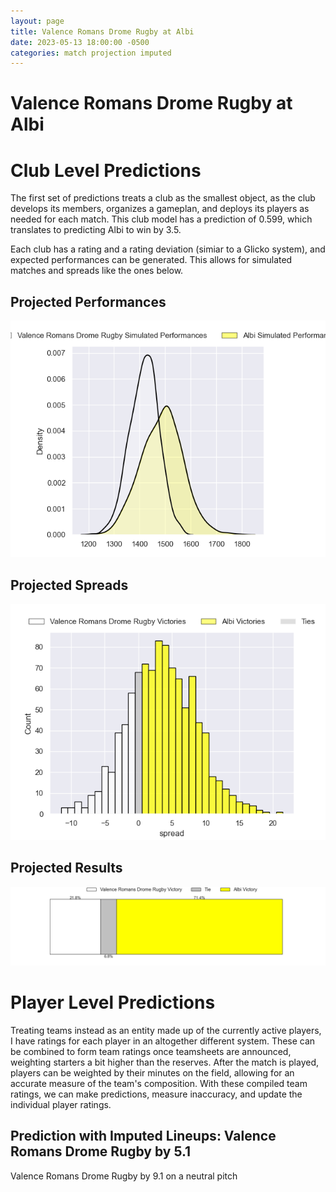 ```yaml
---  
layout: page  
title: Valence Romans Drome Rugby at Albi  
date: 2023-05-13 18:00:00 -0500  
categories: match projection imputed  
---
```

# Valence Romans Drome Rugby at Albi

# Club Level Predictions


The first set of predictions treats a club as the smallest object, as the club develops its members, organizes a gameplan, and deploys its players as needed for each match. This club model has a prediction of 0.599, which translates to predicting Albi to win by 3.5.

Each club has a rating and a rating deviation (simiar to a Glicko system), and expected performances can be generated. This allows for simulated matches and spreads like the ones below.
## Projected Performances


![Projected Performances](plots/performances_2023-05-13-Albi-ValenceRomansDromeRugby.png)
## Projected Spreads


![Projected Spreads](plots/spreads_2023-05-13-Albi-ValenceRomansDromeRugby.png)
## Projected Results


![Projected Results](plots/resultbar_2023-05-13-Albi-ValenceRomansDromeRugby.png)
# Player Level Predictions


Treating teams instead as an entity made up of the currently active players, I have ratings for each player in an altogether different system. These can be combined to form team ratings once teamsheets are announced, weighting starters a bit higher than the reserves. After the match is played, players can be weighted by their minutes on the field, allowing for an accurate measure of the team's composition. With these compiled team ratings, we can make predictions, measure inaccuracy, and update the individual player ratings.
## Prediction with Imputed Lineups: Valence Romans Drome Rugby by 5.1


Valence Romans Drome Rugby by 9.1 on a neutral pitch

